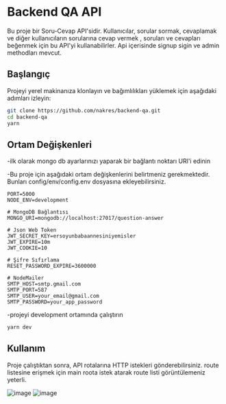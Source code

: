# Backend QA API

Bu proje bir Soru-Cevap API'sidir. Kullanıcılar, sorular sormak, cevaplamak ve diğer kullanıcıların sorularına cevap vermek , soruları ve cevapları beğenmek için bu API'yi kullanabilirler.
Api içerisinde signup sigin ve admin methodları mevcut.

## Başlangıç

Projeyi yerel makinanıza klonlayın ve bağımlılıkları yüklemek için aşağıdaki adımları izleyin:

```bash
git clone https://github.com/nakres/backend-qa.git
cd backend-qa
yarn
```

## Ortam Değişkenleri

 -ilk olarak mongo db ayarlarınızı yaparak bir bağlantı noktarı URl'i edinin
 
 -Bu proje için aşağıdaki ortam değişkenlerini belirtmeniz gerekmektedir. Bunları config/env/config.env dosyasına ekleyebilirsiniz.
```env
PORT=5000
NODE_ENV=development

# MongoDB Bağlantısı
MONGO_URI=mongodb://localhost:27017/question-answer

# Json Web Token
JWT_SECRET_KEY=ersoyunbabaannesiniyemisler
JWT_EXPIRE=10m
JWT_COOKIE=10

# Şifre Sıfırlama
RESET_PASSWORD_EXPIRE=3600000

# NodeMailer
SMTP_HOST=smtp.gmail.com
SMTP_PORT=587
SMTP_USER=your_email@gmail.com
SMTP_PASSWORD=your_app_password
```

 -projeyi development ortamında çalıştırın
```bash
yarn dev
```

## Kullanım

Proje çalıştıktan sonra, API rotalarına HTTP istekleri gönderebilirsiniz. route listesine erişmek için main roota istek atarak route listi görüntülemeniz yeterli.

![image](https://github.com/NNakreSS/question-answer-backend/assets/87872407/2084647e-0a53-4bd6-b906-4dc46d1861e8)
![image](https://github.com/NNakreSS/question-answer-backend/assets/87872407/886e7ea7-e962-42f3-b8f1-6df95e3ebca3)
